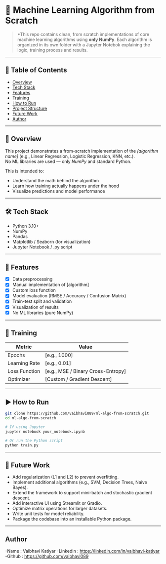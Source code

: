 # 🧠 Machine Learning Algorithm from Scratch

> *This repo contains clean, from scratch implementations of core machine learning algorithms using **only NumPy**. Each algorithm is organized in its own folder with a Jupyter Notebok explaining the logic, training process and results.
---

## 📌 Table of Contents

- [Overview](#overview)
- [Tech Stack](#tech-stack)
- [Features](#features)
- [Training](#training)
- [How to Run](#how-to-run)
- [Project Structure](#project-structure)
- [Future Work](#future-work)
- [Author](#author)

---

## 📖 Overview

This project demonstrates a from-scratch implementation of the *[algorithm name]* (e.g., Linear Regression, Logistic Regression, KNN, etc.).  
No ML libraries are used — only *NumPy* and standard Python.

This is intended to:
- Understand the math behind the algorithm
- Learn how training actually happens under the hood
- Visualize predictions and model performance

---

## 🛠 Tech Stack

- Python 3.10+
- NumPy
- Pandas
- Matplotlib / Seaborn (for visualization)
- Jupyter Notebook / .py script

---


## 🌟 Features

- [x] Data preprocessing
- [x] Manual implementation of [algorithm]
- [x] Custom loss function
- [x] Model evaluation (RMSE / Accuracy / Confusion Matrix)
- [x] Train-test split and validation
- [x] Visualization of results
- [x] No ML libraries (pure NumPy)

---

## 🧠 Training

| Metric | Value |
|--------|-------|
| Epochs | [e.g., 1000] |
| Learning Rate | [e.g., 0.01] |
| Loss Function | [e.g., MSE / Binary Cross-Entropy] |
| Optimizer | [Custom / Gradient Descent] |

---


## ▶ How to Run

```bash
git clone https://github.com/vaibhavi089/ml-algo-from-scratch.git
cd ml-algo-from-scratch

# If using Jupyter
jupyter notebook your_notebook.ipynb

# Or run the Python script
python train.py

```

---


## 🔮 Future Work

- Add regularization (L1 and L2) to prevent overfitting.
- Implement additional algorithms (e.g., SVM, Decision Trees, Naive Bayes).
- Extend the framework to support mini-batch and stochastic gradient descent.
- Add interactive UI using Streamlit or Gradio.
- Optimize matrix operations for larger datasets.
- Write unit tests for model reliability.
- Package the codebase into an installable Python package.


---

## Author
-Name : Vaibhavi Katiyar
-LinkedIn : https://linkedin.com/in/vaibhavi-katiyar
-Github : https://github.com/vaibhavi089




